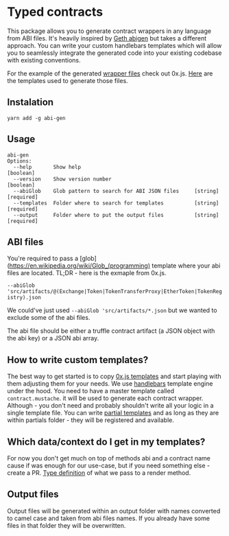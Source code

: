 # Typed contracts

This package allows you to generate contract wrappers in any language from ABI files.
It's heavily inspired by [Geth abigen](https://github.com/ethereum/go-ethereum/wiki/Native-DApps:-Go-bindings-to-Ethereum-contracts) but takes a different approach.
You can write your custom handlebars templates which will allow you to seamlessly integrate the generated code into your existing codebase with existing conventions.

For the example of the generated [wrapper files](https://github.com/0xProject/0x.js/tree/development/packages/0x.js/src/contract_wrappers/generated) check out 0x.js.
[Here](https://github.com/0xProject/0x.js/tree/development/packages/abi-gen-templates) are the templates used to generate those files.

## Instalation
`yarn add -g abi-gen`
## Usage
```
abi-gen
Options:
  --help       Show help                                               [boolean]
  --version    Show version number                                     [boolean]
  --abiGlob    Glob pattern to search for ABI JSON files     [string] [required]
  --templates  Folder where to search for templates          [string] [required]
  --output     Folder where to put the output files          [string] [required]
```
## ABI files
You're required to pass a [glob](https://en.wikipedia.org/wiki/Glob_(programming) template where your abi files are located.
TL;DR - here is the exmaple from 0x.js.

`--abiGlob 'src/artifacts/@(Exchange|Token|TokenTransferProxy|EtherToken|TokenRegistry).json`

We could've just used `--abiGlob 'src/artifacts/*.json` but we wanted to exclude some of the abi files.

The abi file should be either a truffle contract artifact (a JSON object with the abi key) or a JSON abi array.
## How to write custom templates?
The best way to get started is to copy [0x.js templates](https://github.com/0xProject/0x.js/tree/development/packages/abi-gen-templates) and start playing with them adjusting them for your needs.
We use [handlebars](handlebarsjs.com) template engine under the hood.
You need to have a master template called `contract.mustache`. it will be used to generate each contract wrapper. Although - you don't need and probably shouldn't write all your logic in a single template file. You can write [partial templates](http://handlebarsjs.com/partials.html) and as long as they are within partials folder - they will be registered and available.
## Which data/context do I get in my templates?
For now you don't get much on top of methods abi and a contract name cause if was enough for our use-case, but if you need something else - create a PR.
[Type definition](https://github.com/0xProject/0x.js/tree/development/packages/abi-gen/src/types.ts) of what we pass to a render method.
## Output files
Output files will be generated within an output folder with names converted to camel case and taken from abi files names. If you already have some files in that folder they will be overwritten.

